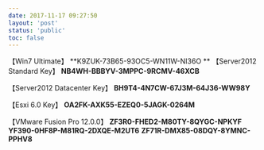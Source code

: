 ```yaml
---
date: 2017-11-17 09:27:50
layout: 'post'
status: 'public'
toc: false
---
```


【Win7 Ultimate】
**K9ZUK-73B65-93OC5-WN11W-NI36O
**
【Server2012 Standard Key】
**NB4WH-BBBYV-3MPPC-9RCMV-46XCB**

【Server2012 Datacenter Key】
**BH9T4-4N7CW-67J3M-64J36-WW98Y**

【Esxi 6.0 Key】
**OA2FK-AXK55-EZEQ0-5JAGK-0264M**

【VMware Fusion Pro 12.0.0】
**ZF3R0-FHED2-M80TY-8QYGC-NPKYF**
**YF390-0HF8P-M81RQ-2DXQE-M2UT6**
**ZF71R-DMX85-08DQY-8YMNC-PPHV8**